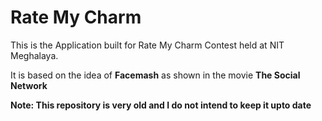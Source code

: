 # Rate My Charm

This is the Application built for Rate My Charm Contest held at NIT Meghalaya.

It is based on the idea of **Facemash** as shown in the movie **The Social Network**

**Note: This repository is very old and I do not intend to keep it upto date**
